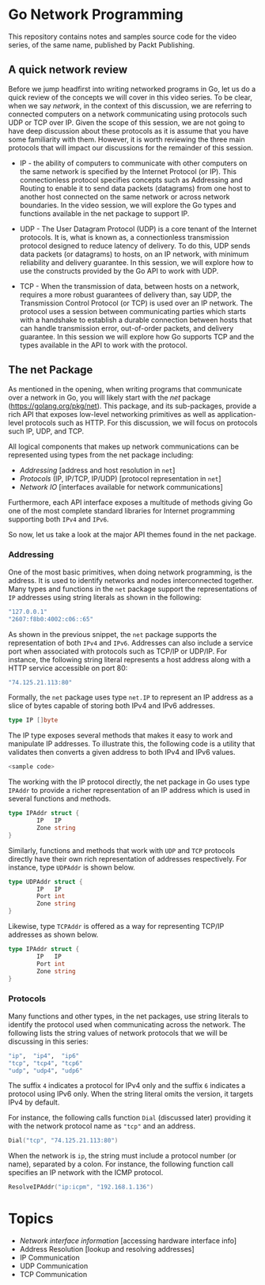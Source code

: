 # Go Network Programming
This repository contains notes and samples source code for the video series, of the same name, published by Packt Publishing. 

## A quick network review
Before we jump headfirst into writing networked programs in Go, let us do a quick review of the concepts we will cover in this video series.  To be clear, when we say *network*, in the context of this discussion, we are referring to connected computers on a network communicating using protocols such UDP or TCP over IP.  Given the scope of this session, we are not going to have deep discussion about these protocols as it is assume that you have some familiarity with them.  However, it is worth reviewing the three main protocols that will impact our discussions for the remainder of this session.

 * IP - the ability of computers to communicate with other computers on the same network is specified by the Internet Protocol (or IP).  This connectionless protocol specifies concepts such as Addressing and Routing to enable it to send data packets (datagrams) from one host to another host connected on the same network or across network boundaries.  In the video session, we will explore the Go types and functions available in the net package to support IP.
 
 * UDP - The User Datagram Protocol (UDP) is a core tenant of the Internet protocols.  It is, what is known as, a connectionless transmission protocol designed to reduce latency of delivery.  To do this, UDP sends data packets (or datagrams) to hosts, on an IP network, with minimum reliability and delivery guarantee.  In this session, we will explore how to use the constructs provided by the Go API to work with UDP.
 
 * TCP - When the transmission of data, between hosts on a network, requires a more robust guarantees of delivery than, say UDP, the Transmission Control Protocol (or TCP) is used over an IP network.  The protocol uses a session between communicating parties which starts with a handshake to establish a durable connection between hosts that can handle transmission error, out-of-order packets, and delivery guarantee.  In this session we will explore how Go supports TCP and the types available in the API to work with the protocol.


## The net Package
As mentioned in the opening, when writing programs that communicate over a network in Go, you will likely start with the *net* package (https://golang.org/pkg/net).  This package, and its sub-packages, provide a rich API that exposes low-level networking primitives as well as application-level protocols such as HTTP.  For this discussion, we will focus on protocols such IP, UDP, and TCP.

All logical components that makes up network communications can be  represented using types from the net package including:

- *Addressing* [address and host resolution in `net`]
- *Protocols* (IP, IP/TCP, IP/UDP) [protocol representation in `net`]
- *Network IO* [interfaces available for network communications]

Furthermore, each API interface exposes a multitude of methods giving Go one of the most complete standard libraries for Internet programming supporting both `IPv4` and `IPv6`. 

So now, let us take a look at the major API themes found in the net package.

### Addressing
One of the most basic primitives, when doing network programming, is the address.  It is used to identify networks and nodes interconnected together.  Many types and functions in the  `net` package support the representations of `IP` addresses using string literals as shown in the following:

```sh
"127.0.0.1"
"2607:f8b0:4002:c06::65"
```
As shown in the previous snippet, the `net` package supports the representation of both `IPv4` and `IPv6`.  Addresses can also include a service port when associated with protocols such as TCP/IP or UDP/IP.  For instance, the following string literal represents a host address along with a HTTP service accessible on port 80:

```sh
"74.125.21.113:80"
```
Formally, the `net` package uses type `net.IP` to represent an IP address as a slice of bytes capable of storing both IPv4 and IPv6 addresses.  

```go
type IP []byte
```
The IP type exposes several methods that makes it easy to work and manipulate IP addresses. To illustrate this, the following code is a utility that validates then converts a given address to both IPv4 and IPv6 values.

```go
<sample code>
```
The working with the IP protocol directly, the net package in Go uses type `IPAddr` to provide a richer representation of an IP address which is used in several functions and methods.

```go
type IPAddr struct {
        IP   IP
        Zone string 
}
```
Similarly, functions and methods that work with `UDP` and `TCP` protocols directly have their own rich representation of addresses respectively.  For instance, type `UDPAddr` is shown below.
```go
type UDPAddr struct {
        IP   IP
        Port int
        Zone string 
}
```
Likewise, type `TCPAddr` is offered as a way for representing TCP/IP addresses as shown below.
```go
type IPAddr struct {
        IP   IP
        Port int
        Zone string 
}
```

### Protocols
Many functions and other types, in the net packages, use string literals to identify the protocol used when communicating across the network.  The following lists the string values of network protocols that we will be discussing in this series:
```sh
"ip",  "ip4",  "ip6"
"tcp", "tcp4", "tcp6" 
"udp", "udp4", "udp6"                        
```
The suffix `4` indicates a protocol for IPv4 only and the suffix `6` indicates a protocol using IPv6 only.  When the string literal omits the version, it targets IPv4 by default.  

For instance, the following calls function `Dial` (discussed later) providing it with the network protocol name as `"tcp"` and an address.

```go
Dial("tcp", "74.125.21.113:80")
```
When the network is `ip`, the string must include a protocol number (or name), separated by a colon.  For instance, the following function call specifies an IP network with the ICMP protocol.
```go
ResolveIPAddr("ip:icpm", "192.168.1.136")
```


# Topics 

- *Network interface information* [accessing hardware interface info]
- Address Resolution [lookup and resolving addresses]
- IP Communication
- UDP Communication
- TCP Communication
